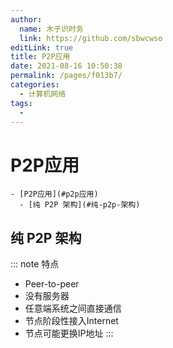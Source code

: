```yaml
---
author: 
  name: 木子识时务
  link: https://github.com/sbwcwso
editLink: true
title: P2P应用
date: 2021-08-16 10:50:38
permalink: /pages/f013b7/
categories: 
  - 计算机网络
tags: 
  - 
---
```


# P2P应用

```markmap
- [P2P应用](#p2p应用)
  - [纯 P2P 架构](#纯-p2p-架构)
```

## 纯 P2P 架构

::: note 特点
* Peer-to-peer
* 没有服务器
* 任意端系统之间直接通信
* 节点阶段性接入Internet
* 节点可能更换IP地址
:::


